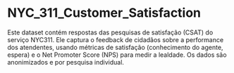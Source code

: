 # NYC_311_Customer_Satisfaction
Este dataset contém respostas das pesquisas de satisfação (CSAT) do serviço NYC311. Ele captura o feedback de cidadãos sobre a performance dos atendentes, usando métricas de satisfação (conhecimento do agente, espera) e o Net Promoter Score (NPS) para medir a lealdade. Os dados são anonimizados e por pesquisa individual.

